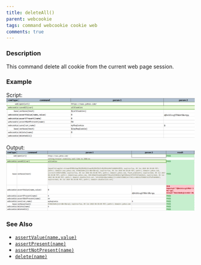 ```yaml
---
title: deleteAll()
parent: webcookie
tags: command webcookie cookie web
comments: true
---
```



### Description
This command delete all cookie from the current web page session.


### Example
Script:<br/>
![](image/deleteAll_01.png)

Output:<br/>
![](image/deleteAll_02.png)


### See Also
- [`assertValue(name,value)`](assertValue(name,value))
- [`assertPresent(name)`](assertPresent(name))
- [`assertNotPresent(name)`](assertNotPresent(name))
- [`delete(name)`](delete(name))
